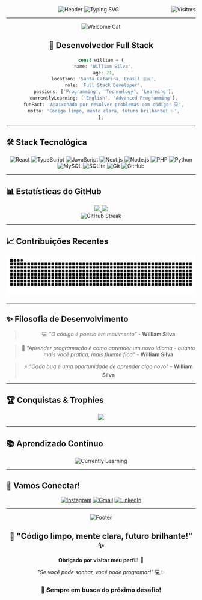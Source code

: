 <div align="center">
  
<img src="https://capsule-render.vercel.app/api?type=waving&color=gradient&customColorList=6,11,20&height=200&section=header&text=William%20Da%20Silva&fontSize=50&fontColor=fff&animation=twinkling&fontAlignY=40" alt="Header" />

<img src="https://readme-typing-svg.herokuapp.com?font=Fira+Code&size=25&duration=3000&pause=1000&color=00D4FF&center=true&vCenter=true&width=600&lines=💻+Full+Stack+Developer;🔥+Apaixonado+por+Tecnologia;🚀+Sempre+aprendendo+algo+novo;⚡+Criando+o+futuro+com+código;💡+Transformando+ideias+em+realidade" alt="Typing SVG" />

<img align="right" src="https://visitor-badge.laobi.icu/badge?page_id=NodeWillDev.NodeWillDev&left_color=royalblue&right_color=black" alt="Visitors" />

</div>

---

<div align="center">

<img src="https://octodex.github.com/images/welcometocat.png" width="200" alt="Welcome Cat" />

## 🎯 **Desenvolvedor Full Stack**

```typescript
const william = {
  name: 'William Silva',
  age: 21,
  location: 'Santa Catarina, Brasil 🇧🇷',
  role: 'Full Stack Developer',
  passions: ['Programming', 'Technology', 'Learning'],
  currentlyLearning: ['English', 'Advanced Programming'],
  funFact: 'Apaixonado por resolver problemas com código! 💻',
  motto: 'Código limpo, mente clara, futuro brilhante! ✨',
};
```

</div>

---

## 🛠️ **Stack Tecnológica**

<div align="center">

<img src="https://img.shields.io/badge/React-20232A?style=for-the-badge&logo=react&logoColor=61DAFB" alt="React" />
<img src="https://img.shields.io/badge/TypeScript-007ACC?style=for-the-badge&logo=typescript&logoColor=white" alt="TypeScript" />
<img src="https://img.shields.io/badge/JavaScript-F7DF1E?style=for-the-badge&logo=javascript&logoColor=black" alt="JavaScript" />
<img src="https://img.shields.io/badge/Next.js-000000?style=for-the-badge&logo=next.js&logoColor=white" alt="Next.js" />
<img src="https://img.shields.io/badge/Node.js-43853D?style=for-the-badge&logo=node.js&logoColor=white" alt="Node.js" />
<img src="https://img.shields.io/badge/PHP-777BB4?style=for-the-badge&logo=php&logoColor=white" alt="PHP" />
<img src="https://img.shields.io/badge/Python-FFD43B?style=for-the-badge&logo=python&logoColor=blue" alt="Python" />
<img src="https://img.shields.io/badge/MySQL-00000F?style=for-the-badge&logo=mysql&logoColor=white" alt="MySQL" />
<img src="https://img.shields.io/badge/SQLite-07405E?style=for-the-badge&logo=sqlite&logoColor=white" alt="SQLite" />
<img src="https://img.shields.io/badge/Git-F05032?style=for-the-badge&logo=git&logoColor=white" alt="Git" />
<img src="https://img.shields.io/badge/GitHub-100000?style=for-the-badge&logo=github&logoColor=white" alt="GitHub" />

</div>

---

## 📊 **Estatísticas do GitHub**

<div align="center">
  <a href="https://github.com/nodewilldev">
    <img height="180em" src="https://github-readme-stats.vercel.app/api?username=nodewilldev&show_icons=true&theme=vue-dark&include_all_commits=true&count_private=true" />
    <img height="180em" src="https://github-readme-stats.vercel.app/api/top-langs/?username=nodewilldev&layout=compact&langs_count=7&theme=vue-dark" />  
  </a>
</div>

<div align="center">
  <img src="https://github-readme-streak-stats.herokuapp.com/?user=nodewilldev&theme=vue-dark" alt="GitHub Streak" />
</div>

---

## 📈 **Contribuições Recentes**

<div align="center">
  <img src="https://raw.githubusercontent.com/NodeWillDev/NodeWillDev/output/github-contribution-grid-snake-dark.svg" alt="Snake animation" />
</div>

---

## ✨ **Filosofia de Desenvolvimento**

<div align="center">

> 💻 _"O código é poesia em movimento"_ - **William Silva**

> 🚀 _"Aprender programação é como aprender um novo idioma - quanto mais você pratica, mais fluente fica"_ - **William Silva**

> ⚡ _"Cada bug é uma oportunidade de aprender algo novo"_ - **William Silva**

</div>

---

## 🏆 **Conquistas & Trophies**

<div align="center">
<img src="https://github-profile-trophy.vercel.app/?username=NodeWillDev&column=9&theme=gruvbox&no-frame=true"/>
</div>

---

## 📚 **Aprendizado Contínuo**

<div align="center">

<img src="https://img.shields.io/badge/Currently%20Learning-English%20%7C%20Advanced%20Programming-blue?style=for-the-badge&logo=book&logoColor=white" alt="Currently Learning" />

</div>

---

## 🤝 **Vamos Conectar!**

<div align="center">

[![Instagram](https://img.shields.io/badge/Instagram-%23E4405F?style=for-the-badge&logo=instagram&logoColor=white)](https://www.instagram.com/_is_william/)
[![Gmail](https://img.shields.io/badge/Gmail-D14836?style=for-the-badge&logo=gmail&logoColor=white)](mailto:williamdasilva.dev@gmail.com)
[![LinkedIn](https://img.shields.io/badge/LinkedIn-0077B5?style=for-the-badge&logo=linkedin&logoColor=white)](https://www.linkedin.com/in/william-silva-7b9381248/)

</div>

---

<div align="center">

<img src="https://capsule-render.vercel.app/api?type=waving&color=gradient&customColorList=6,11,20&height=100&section=footer" alt="Footer" />

## 🌟 **"Código limpo, mente clara, futuro brilhante!"** ✨

**Obrigado por visitar meu perfil!** 🙏

_"Se você pode sonhar, você pode programar!"_ 💻✨

### 🎯 **Sempre em busca do próximo desafio!**

</div>
